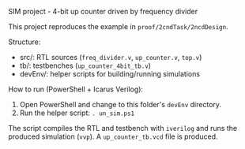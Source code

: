 SIM project - 4-bit up counter driven by frequency divider

This project reproduces the example in `proof/2cndTask/2ncdDesign`.

Structure:

- src/: RTL sources (`freq_divider.v`, `up_counter.v`, `top.v`)
- tb/: testbenches (`up_counter_4bit_tb.v`)
- devEnv/: helper scripts for building/running simulations

How to run (PowerShell + Icarus Verilog):

1. Open PowerShell and change to this folder's `devEnv` directory.
2. Run the helper script: `.
un_sim.ps1`

The script compiles the RTL and testbench with `iverilog` and runs the produced simulation (`vvp`). A `up_counter_tb.vcd` file is produced.

